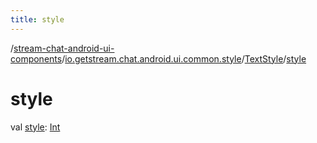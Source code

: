 ```yaml
---
title: style
---
```

/[stream-chat-android-ui-components](../../index.md)/[io.getstream.chat.android.ui.common.style](../index.md)/[TextStyle](index.md)/[style](style.md)  
  
  
  
# style  
val [style](style.md): [Int](https://kotlinlang.org/api/latest/jvm/stdlib/kotlin/-int/index.html)
